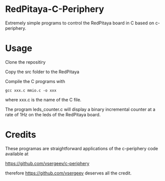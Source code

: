 # RedPitaya-C-Periphery                                                                                
Extremely simple programs to control the RedPitaya board in C based on c-periphery.                                   
                                                                                                                                    
                                                                                                       
# Usage                                                                                                
                                                                                                       
Clone the repositiry                                                                                   
                                                                                                       
Copy the src folder to the RedPitaya                                                                   
                                                                                                       
Compile the C programs with                                                                            
                                                                                                       
```                                                                                                    
gcc xxx.c mmio.c -o xxx                                                                                
```                                                                                                    
where xxx.c is the name of the C file.                                                                 
                                                                                                       
The program leds_counter.c will display a binary incremental counter at a rate of 1Hz on the leds of the RedPitaya board.
                                                                                                       
# Credits                                                                                              
                                                                                                       
These programas are straightforward applications of the c-periphery code available at                  
                                                                                                       
https://github.com/vsergeev/c-periphery                                                                
                                                                                                       
therefore https://github.com/vsergeev deserves all the credit.                                         
